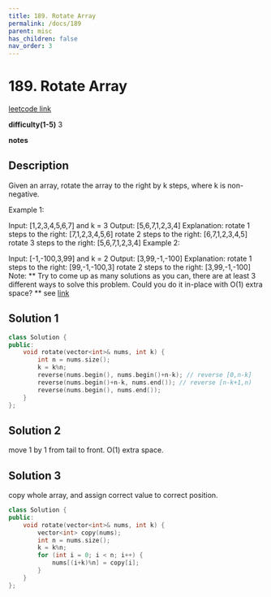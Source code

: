 ```yaml
---
title: 189. Rotate Array
permalink: /docs/189
parent: misc
has_children: false
nav_order: 3
---
```

# 189. Rotate Array
[leetcode link](https://leetcode.com/problems/rotate-array/)

**difficulty(1-5)** 
3

**notes** 


## Description
Given an array, rotate the array to the right by k steps, where k is non-negative.

Example 1:

Input: [1,2,3,4,5,6,7] and k = 3
Output: [5,6,7,1,2,3,4]
Explanation:
rotate 1 steps to the right: [7,1,2,3,4,5,6]
rotate 2 steps to the right: [6,7,1,2,3,4,5]
rotate 3 steps to the right: [5,6,7,1,2,3,4]
Example 2:

Input: [-1,-100,3,99] and k = 2
Output: [3,99,-1,-100]
Explanation: 
rotate 1 steps to the right: [99,-1,-100,3]
rotate 2 steps to the right: [3,99,-1,-100]
Note:
**
Try to come up as many solutions as you can, there are at least 3 different ways to solve this problem.
Could you do it in-place with O(1) extra space?
**
see [link](https://leetcode.com/problems/rotate-array/discuss/54277/Summary-of-C%2B%2B-solutions)


## Solution 1
```c++
class Solution {
public:
    void rotate(vector<int>& nums, int k) {
        int n = nums.size();
        k = k%n;
        reverse(nums.begin(), nums.begin()+n-k); // reverse [0,n-k]
        reverse(nums.begin()+n-k, nums.end()); // reverse [n-k+1,n)
        reverse(nums.begin(), nums.end());
    }
};
``` 
## Solution 2
move 1 by 1 from tail to front. O(1) extra space. 

## Solution 3
copy whole array, and assign correct value to correct position.
```c++
class Solution {
public:
    void rotate(vector<int>& nums, int k) {
        vector<int> copy(nums);
        int n = nums.size();
        k = k%n;
        for (int i = 0; i < n; i++) {
            nums[(i+k)%n] = copy[i];
        }
    }
};
```
<!-- 
Default label
{: .label }

Blue label
{: .label .label-blue }

Stable
{: .label .label-green }

New release
{: .label .label-purple }

Coming soon
{: .label .label-yellow }

Deprecated
{: .label .label-red } -->
